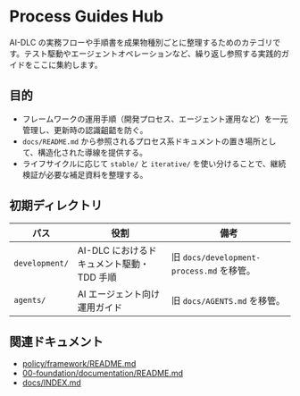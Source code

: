 # Process Guides Hub

AI-DLC の実務フローや手順書を成果物種別ごとに整理するためのカテゴリです。テスト駆動やエージェントオペレーションなど、繰り返し参照する実践的ガイドをここに集約します。

## 目的
- フレームワークの運用手順（開発プロセス、エージェント運用など）を一元管理し、更新時の認識齟齬を防ぐ。
- `docs/README.md` から参照されるプロセス系ドキュメントの置き場所として、構造化された導線を提供する。
- ライフサイクルに応じて `stable/` と `iterative/` を使い分けることで、継続検証が必要な補足資料を整理する。

## 初期ディレクトリ
| パス | 役割 | 備考 |
|------|------|------|
| `development/` | AI-DLC におけるドキュメント駆動・TDD 手順 | 旧 `docs/development-process.md` を移管。 |
| `agents/` | AI エージェント向け運用ガイド | 旧 `docs/AGENTS.md` を移管。 |

## 関連ドキュメント
- [policy/framework/README.md](../policy/framework/README.md)
- [00-foundation/documentation/README.md](../00-foundation/documentation/README.md)
- [docs/INDEX.md](../INDEX.md)
